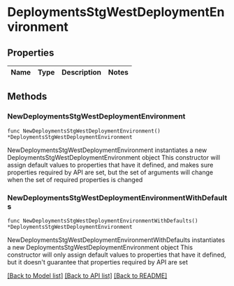 # DeploymentsStgWestDeploymentEnvironment

## Properties

Name | Type | Description | Notes
------------ | ------------- | ------------- | -------------

## Methods

### NewDeploymentsStgWestDeploymentEnvironment

`func NewDeploymentsStgWestDeploymentEnvironment() *DeploymentsStgWestDeploymentEnvironment`

NewDeploymentsStgWestDeploymentEnvironment instantiates a new DeploymentsStgWestDeploymentEnvironment object
This constructor will assign default values to properties that have it defined,
and makes sure properties required by API are set, but the set of arguments
will change when the set of required properties is changed

### NewDeploymentsStgWestDeploymentEnvironmentWithDefaults

`func NewDeploymentsStgWestDeploymentEnvironmentWithDefaults() *DeploymentsStgWestDeploymentEnvironment`

NewDeploymentsStgWestDeploymentEnvironmentWithDefaults instantiates a new DeploymentsStgWestDeploymentEnvironment object
This constructor will only assign default values to properties that have it defined,
but it doesn't guarantee that properties required by API are set


[[Back to Model list]](../README.md#documentation-for-models) [[Back to API list]](../README.md#documentation-for-api-endpoints) [[Back to README]](../README.md)


